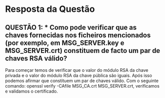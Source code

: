 # Resposta da Questão

## QUESTÃO 1: * Como pode verificar que as chaves fornecidas nos ficheiros mencionados (por exemplo, em MSG_SERVER.key e MSG_SERVER.crt) constituem de facto um par de chaves RSA válido?

Para começar temos de verificar que o valor do módulo RSA da chave privada e o valor do módulo RSA da chave pública são iguais. Após isso podemos afirmar que constituem um par de chaves válido. 
Com o seguinte comando: openssl verify -CAfile MSG_CA.crt MSG_SERVER.crt, verificamos e validamos o certificado.
